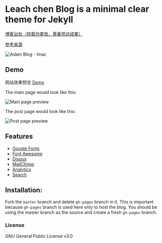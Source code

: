 # Leach chen Blog is a minimal clear theme for Jekyll
[博客出处（转载勿更改，尊重劳动成果）](https://github.com/leach-chen/leach-chen.github.io/)

[参考来源](https://github.com/artemsheludko/adam-blog)

![Adam Blog - Imac](https://github.com/artemsheludko/adam-blog/blob/master/assets/img/adam-blog-imac.jpg?raw=true)

## Demo

网站效果预览 [Demo](https://leach-chen.github.io/)

The main page would look like this:

![Main page preview](https://github.com/artemsheludko/adam-blog/blob/master/assets/img/adam-home-page.jpg?raw=true)

The post page would look like this:

![Post page preview](https://github.com/artemsheludko/adam-blog/blob/master/assets/img/adam-post-example.jpg?raw=true)

## Features

- [Google Fonts](https://fonts.google.com/)
- [Font Awesome](http://fontawesome.io/)
- [Disqus](https://disqus.com/)
- [MailChimp](https://mailchimp.com/)
- [Analytics](https://analytics.google.com/analytics/web/)
- [Search](https://github.com/christian-fei/Simple-Jekyll-Search)

## Installation:

Fork the ``master`` branch and delete ``gh-pages`` branch in it. This is important because ``gh-pages`` branch is used here only to host the blog. You should be using the master branch as the source and create a fresh ``gh-pages`` branch.

### License

GNU General Public License v3.0
